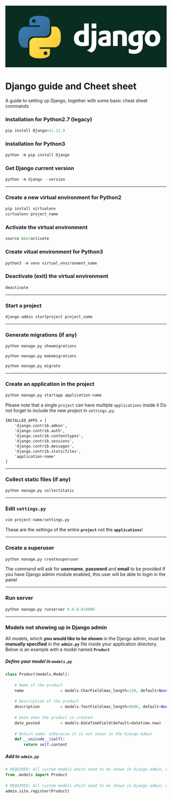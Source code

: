 ![Django Guide and Cheat sheet](https://raw.githubusercontent.com/graphenessl/django-guide/master/images/python-django.png "Django guide and Cheat sheet")

# Django guide and Cheet sheet
A guide to setting up Django, together with some basic cheat sheet commands

### Installation for Python2.7 (legacy)
```python
pip install Django==1.11.9
```
### Installation for Python3
```python
python -m pip install Django
```
### Get Django current version
```python
python -m django --version
```
---
### Create a new virtual environment for Python2
```python
pip install virtualenv
virtualenv project_name
```

### Activate the virtual environment
```python
source bin/activate
```

### Create vitual environment for Python3
```python
python3 -m venv virtual_environment_name
```
### Deactivate (exit) the virtual environment
```python
deactivate
```
---
### Start a project
```python
django-admin startproject project_name
```

---
### Generate migrations (if any)
```python
python manage.py showmigrations
```
```python
python manage.py makemigrations
```
```python
python manage.py migrate
```

---
### Create an application in the project
```python
python manage.py startapp application-name
```

Please note that a single `project` can have multiple `applications` inside it
Do not forget to include the new project in `settings.py`:

```
INSTALLED_APPS = [
    'django.contrib.admin',
    'django.contrib.auth',
    'django.contrib.contenttypes',
    'django.contrib.sessions',
    'django.contrib.messages',
    'django.contrib.staticfiles',
    'application-name'
]
```

---
### Collect static files (if any)
```python
python manage.py collectstatic
```

---
### Edit ``settings.py``
```python
vim project-name/settings.py
```

These are the settings of the entire **`project`** not the **`applications`**!

---
### Create a superuser
```python
python manage.py createsuperuser
```

The command will ask for **username**, **password** and **email** to be provided
If you have Django admin module enabled, this user will be able to login in the panel

---
### Run server
```python
python manage.py runserver 0.0.0.0:8000
```
---
### Models not showing up in Django admin
All models, which **you would like to be shown** in the Django admin, must be **manually specified** in the **`admin.py`** file inside your application directory. Below is an example with a model named **`Product`**

##### Define your model in ``models.py``
```python
class Product(models.Model):

    # Name of the product
    name                = models.CharField(max_length=128, default=None, blank=True, null=True)

    # Description of the product
    description         = models.TextField(max_length=8096, default=None, blank=True, null=True)

    # Date when the product is created
    date_posted         = models.DateTimeField(default=datetime.now)

    # Return name: otherwise it is not shown in the Django Admin
    def __unicode__(self):
        return self.content
```

##### Add to ``admin.py``
```python
# REQUIRED: All custom models which need to be shown in Django admin, must be manually INCLUDED here:
from .models import Product

# REQUIRED: All custom models which need to be shown in Django admin, must be manually also REGISTERED here:
admin.site.register(Product)
```
